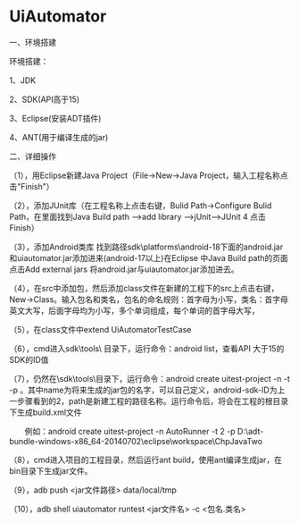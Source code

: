 # UiAutomator

一、环境搭建

环境搭建：

1、JDK

2、SDK(API高于15)

3、Eclipse(安装ADT插件)

4、ANT(用于编译生成的jar)

二、详细操作

（1），用Eclipse新建Java Project（File->New->Java Project，输入工程名称点击"Finish"）

（2），添加JUnit库（在工程名称上点击右键，Bulid Path->Configure Bulid Path，在里面找到Java Build path -->add library -->jUnit-->JUnit 4 点击Finish）

（3），添加Android类库 找到路径sdk\platforms\android-18下面的android.jar和uiautomator.jar添加进来(android-17以上)在Eclipse 中Java Build path的页面点击Add external jars 将android.jar与uiautomator.jar添加进去。

（4），在src中添加包，然后添加class文件在新建的工程下的src上点击右键，New->Class。输入包名和类名，包名的命名规则：首字母为小写，类名：首字母英文大写，后面字母均为小写，多个单词组成，每个单词的首字母大写，

（5），在class文件中extend UiAutomatorTestCase

（6），cmd进入sdk\tools\ 目录下，运行命令：android list，查看API 大于15的SDK的ID值

（7），仍然在\sdk\tools\目录下，运行命令：android create uitest-project -n <name> -t <android-sdk-ID> -p <path>。其中name为将来生成的jar包的名字，可以自己定义，android-sdk-ID为上一步骤看到的2，path是新建工程的路径名称。运行命令后，将会在工程的根目录下生成build.xml文件
        
        例如：android create uitest-project -n AutoRunner -t 2 -p D:\adt-bundle-windows-x86_64-20140702\eclipse\workspace\ChpJavaTwo
  
（8），cmd进入项目的工程目录，然后运行ant build，使用ant编译生成jar，在bin目录下生成jar文件。

（9），adb push <jar文件路径> data/local/tmp

（10），adb shell uiautomator runtest <jar文件名> -c <包名.类名>

